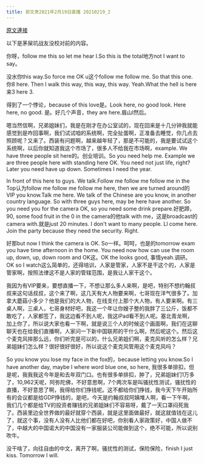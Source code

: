 ```yaml
---
title: 郭文贵2021年2月19日直播 20210219_2
---
```


[原文連接](https://gnews.org/ThreadView/53480216)

以下是茅屎坑战友没校对前的内容。

  你呀，follow me this so let me hear I.So this is the total地方not I want to say。

  没水你this way.So force me OK u这个follow me follow me. So that this one.你8 here. Then I walk this way, this way, this way. Yeah.What the hell is here来3 here 3.

  得到了一个悖论，because of this love是。Look here, no good look. Here here, no good. 是。好几个声音，they are here.眉山I然后。

  嗯当然信啊，兄弟姐妹们，我是在刚才在办公室试的，现在回来是十几分钟我就能感觉到是咋回事啊，我们试试咱的系统啊，完全扯蛋啊，正准备去睡觉，你几点去照顾呢？又来了。西装有问题啊，越来越年轻了，那是不可能的，我是要试试这个系统啊，以后你就知道我这个市场了，很多人不给我在市场啊，example. We have three people sit here的。创业培训。So you need help me. Example we are three people here with standing here OK. You need not just life, right? Later you need have up down. Sometimes I need the year.

  In front of this here to guys. We talk.Follow me follow me follow me in the Top认为follow me follow me follow me here, then we are turned around的VIP you know.Talk me here. We talk of the Chinese are you know, in another country language. So with three guys here, may be here have another. So you need you for the camera OK, so you need some drink prepare.好肥蹄，90, some food fruit in the 0 in the camera的他talk with me，这是broadcast的camera with.就是just 20 minutes. I don&#39;t want to many people. Ll come here. Join the party because they need the security. Right.

  好那but now I think the camera is OK. So一样。呵呵，也是的tomorrow exam you have time afternoon in the home. You need now how can use the room up, down, up, down room and OK这。OK the looks good, 事情yeah.调研。OK so I watch这么简单的，还得培训，人家是管家，人家不是干这个的，人家是管家啊，按照法律这不是人家的管辖范围，是我让人家干这个。

  我因为有VIP要来，要想直播一下，不想让那么多人来啊，是吧，特别不想约翰叔叔来这句话叔叔，这个来了啊，这几天有大人物要来啊，七哥现在洋气很多了。加拿大蘑菇小多少？他是我们的大人物，在线支付上那个大人物，有人要来啊。有三桌人啊，三桌人，七哥身材好吧，我这一个年让你嫂子整的我胖了三公斤，饭都不敢吃了，人家都签了，我这边看不到人呢，我这iPad看不到人呢。塞北青龙啊，加上你了，所以说大家也看一下啊，就是说三个人的时候这个画面啊，我们在这聊聊天也在给我们直播啊，人家问一下新中国联邦的干什么啊，然后呢这个。然后这个麦克风摔那么远，你们听完是可以的，什么兄弟姐们啊，麦克风听的怎么样？兄弟姐妹们怎么样？很好很好很好，所以说这个麦克风管用这个麦克风吗？

  So you know you lose my face in the fox的，because letting you know.So I have another day, maybe I where word blue one, so here, 我很多单排扣，但是呢，我我我这今年是和去年双门口。也有很多单排扣，肿了，兄弟姐妹们1万多了，10,962天呢，阿弥陀佛，不好意思啊，7个两次车是叫骚扰性测试，骚扰性的直播，不好意思了啊，我得给你们挣钱呢。这不都给你们挣钱，我今天下午开始所有的会议都是给GDP挣钱的，是吧，今天是约翰叔叔阿姨堆人啊，看一下午啊，我们几个都是给TV的投资者赚钱的兄弟姐妹们不容易呀，戴了一天口罩闷死我了。西装里边全世界做的最好就穿个西装，就是这里面做最好，就这就值钱在这儿了，就这个事，没有人没有人比他们都在好吧，你别看人家政策好，中国人做不了，中越大的中国诺大的中国没有一家服装公司能做到这个，绝不可能，所以说别吹牛。

  没干啥了，向往自由的中文，离开了啊，骚扰性的测试，保险保险，finish I just kiss. Tomorrow I will.
